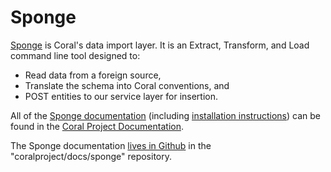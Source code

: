 # Sponge

[Sponge](https://github.com/coralproject/sponge) is Coral's data import layer. It is an Extract, Transform, and Load command line tool designed to:

* Read data from a foreign source,
* Translate the schema into Coral conventions, and
* POST entities to our service layer for insertion.

All of the [Sponge documentation](http://coral-docs.readthedocs.io/en/latest/sponge/) (including [installation instructions](http://coral-docs.readthedocs.io/en/latest/sponge/install/)) can be found in the [Coral Project Documentation](http://coral-docs.readthedocs.io/en/latest/).

The Sponge documentation [lives in Github](https://github.com/coralproject/docs/tree/master/sponge) in the "coralproject/docs/sponge" repository.

